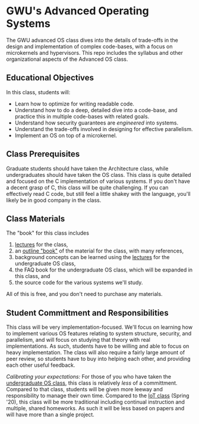 # GWU's Advanced Operating Systems

The GWU advanced OS class dives into the details of trade-offs in the design and implementation of complex code-bases, with a focus on microkernels and hypervisors.
This repo includes the syllabus and other organizational aspects of the Advanced OS class.

## Educational Objectives

In this class, students will:

- Learn how to optimize for writing readable code.
- Understand how to do a deep, detailed dive into a code-base, and practice this in multiple code-bases with related goals.
- Understand how security guarantees are *engineered* into systems.
- Understand the trade-offs involved in designing for effective parallelism.
- Implement an OS on top of a microkernel.

## Class Prerequisites

Graduate students should have taken the Architecture class, while undergraduates should have taken the OS class.
This class is quite detailed and focused on the C implementation of various systems.
If you don't have a decent grasp of C, this class will be quite challenging.
If you can effectively read C code, but still feel a little shakey with the language, you'll likely be in good company in the class.

## Class Materials

The "book" for this class includes

1. [lectures](https://youtube.com/playlist?list=PLVW70f0xtTUwPxQXXcQBZJps-7n8BclOc) for the class,
2. an [outline "book"](https://github.com/gwu-cs-advos/advos_book) of the material for the class, with many references,
1. background concepts can be learned using the [lectures](https://www.youtube.com/playlist?list=PLVW70f0xtTUxHXRtZhGEJAiBDFx-ofc_G) for the undergraduate OS class,
2. the FAQ book for the undergraduate OS class, which will be expanded in this class, and
3. the source code for the various systems we'll study.

All of this is free, and you don't need to purchase any materials.

## Student Committment and Responsibilities

This class will be very implementation-focused.
We'll focus on learning how to implement various OS features relating to system structure, security, and parallelism, and will focus on studying that theory with real implementations.
As such, students have to be willing and able to focus on heavy implementation.
The class will also require a fairly large amount of peer review, so students have to buy into helping each other, and providing each other useful feedback.

*Calibrating your expectations:* For those of you who have taken the [undergraduate OS class](https://www2.seas.gwu.edu/~gparmer/classes/2020-08-01-Operating-Systems.html), this class is relatively *less* of a committment.
Compared to that class, students will be given more leeway and responsibility to manage their own time.
Compared to the [IoT class](https://github.com/gwu-cs-iot/collaboration) (Spring '20), this class will be more traditional including continual instruction and multiple, shared homeworks.
As such it will be less based on papers and will have more than a single project.
